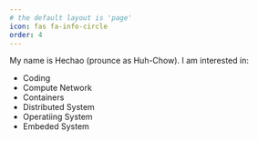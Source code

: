 ```yaml
---
# the default layout is 'page'
icon: fas fa-info-circle
order: 4
---
```


My name is Hechao (prounce as Huh-Chow). I am interested in:

- Coding
- Compute Network
- Containers
- Distributed System
- Operatiing System
- Embeded System
